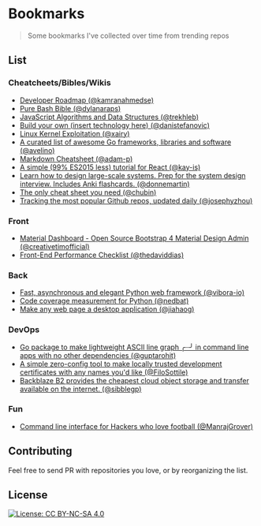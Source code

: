 # Bookmarks
> Some bookmarks I've collected over time from trending repos

## List

### Cheatcheets/Bibles/Wikis

- [Developer Roadmap (@kamranahmedse)](https://github.com/kamranahmedse/developer-roadmap)
- [Pure Bash Bible (@dylanaraps)](https://github.com/dylanaraps/pure-bash-bible)
- [JavaScript Algorithms and Data Structures (@trekhleb)](https://github.com/trekhleb/javascript-algorithms)
- [Build your own (insert technology here) (@danistefanovic)](https://github.com/danistefanovic/build-your-own-x)
- [Linux Kernel Exploitation (@xairy)](https://github.com/xairy/linux-kernel-exploitation)
- [A curated list of awesome Go frameworks, libraries and software (@avelino)](https://github.com/avelino/awesome-go)
- [Markdown Cheatsheet (@adam-p)](https://github.com/adam-p/markdown-here/wiki/Markdown-Cheatsheet)
- [A simple (99% ES2015 less) tutorial for React (@kay-is)](https://github.com/kay-is/react-from-zero)
- [Learn how to design large-scale systems. Prep for the system design interview. Includes Anki flashcards. (@donnemartin)](https://github.com/donnemartin/system-design-primer)
- [The only cheat sheet you need (@chubin)](https://github.com/chubin/cheat.sh)
- [Tracking the most popular Github repos, updated daily (@josephyzhou)](https://github.com/josephyzhou/github-trending)

### Front

- [Material Dashboard - Open Source Bootstrap 4 Material Design Admin (@creativetimofficial)](https://github.com/creativetimofficial/material-dashboard)
- [Front-End Performance Checklist (@thedaviddias)](https://github.com/thedaviddias/Front-End-Performance-Checklist)

### Back

- [Fast, asynchronous and elegant Python web framework (@vibora-io)](https://github.com/vibora-io/vibora)
- [Code coverage measurement for Python (@nedbat)](https://github.com/nedbat/coveragepy)
- [Make any web page a desktop application (@jiahaog)](https://github.com/jiahaog/nativefier)

### DevOps

- [Go package to make lightweight ASCII line graph ╭┈╯ in command line apps with no other dependencies (@guptarohit)](https://github.com/guptarohit/asciigraph)
- [A simple zero-config tool to make locally trusted development certificates with any names you'd like (@FiloSottile)](https://github.com/FiloSottile/mkcert)
- [Backblaze B2 provides the cheapest cloud object storage and transfer available on the internet. (@sibblegp)](https://github.com/sibblegp/b2blaze)

### Fun

- [Command line interface for Hackers who love football (@ManrajGrover)](https://github.com/ManrajGrover/football-cli)

## Contributing

Feel free to send PR with repositories you love, or by reorganizing the list.

## License
[![License: CC BY-NC-SA 4.0](https://img.shields.io/badge/License-CC%20BY--NC--SA%204.0-lightgrey.svg)](https://creativecommons.org/licenses/by-nc-sa/4.0/)
